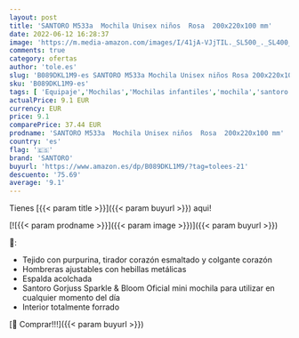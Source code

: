 ```yaml
---
layout: post
title: 'SANTORO M533a  Mochila Unisex niños  Rosa  200x220x100 mm'
date: 2022-06-12 16:28:37
image: 'https://m.media-amazon.com/images/I/41jA-VJjTIL._SL500_._SL400_.jpg'
comments: true
category: ofertas
author: 'tole.es'
slug: 'B089DKL1M9-es SANTORO M533a Mochila Unisex niños Rosa 200x220x100 mm'
sku: 'B089DKL1M9-es'
tags: [ 'Equipaje','Mochilas','Mochilas infantiles','mochila','santoro','unisex','🇪🇸', ]
actualPrice: 9.1 EUR
currency: EUR
price: 9.1
comparePrice: 37.44 EUR
prodname: 'SANTORO M533a  Mochila Unisex niños  Rosa  200x220x100 mm'
country: 'es'
flag: '🇪🇸'
brand: 'SANTORO'
buyurl: 'https://www.amazon.es/dp/B089DKL1M9/?tag=tolees-21'
descuento: '75.69'
average: '9.1'
---
```


Tienes [{{< param title >}}]({{< param buyurl >}}) aqui!

[![{{< param prodname >}}]({{< param image >}})]({{< param buyurl >}})

🔎:

- Tejido con purpurina, tirador corazón esmaltado y colgante corazón
- Hombreras ajustables con hebillas metálicas
- Espalda acolchada
- Santoro Gorjuss Sparkle & Bloom Oficial mini mochila para utilizar en cualquier momento del día
- Interior totalmente forrado

[🛒 Comprar!!!]({{< param buyurl >}})

